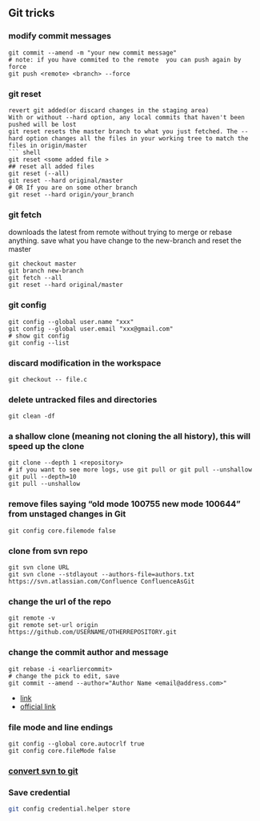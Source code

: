 ## Git tricks

### modify commit messages
``` shell
git commit --amend -m "your new commit message"
# note: if you have commited to the remote  you can push again by force
git push <remote> <branch> --force
```
### git reset 
```
revert git added(or discard changes in the staging area)
With or without --hard option, any local commits that haven't been pushed will be lost
git reset resets the master branch to what you just fetched. The --hard option changes all the files in your working tree to match the files in origin/master
``` shell 
git reset <some added file >
## reset all added files 
git reset (--all)
git reset --hard original/master
# OR If you are on some other branch
git reset --hard origin/your_branch
```
### git fetch
downloads the latest from remote without trying to merge or rebase anything.
save what you have change to the new-branch and reset the master
``` shell 
git checkout master 
git branch new-branch
git fetch --all
git reset --hard original/master
```
### git config
``` shell
git config --global user.name "xxx" 
git config --global user.email "xxx@gmail.com"
# show git config 
git config --list
```
### discard modification  in the workspace
``` shell
git checkout -- file.c
```
### delete untracked files and directories
``` shell
git clean -df
```
### a shallow clone (meaning not cloning the all history), this will speed up the clone
``` shell 
git clone --depth 1 <repository>
# if you want to see more logs, use git pull or git pull --unshallow 
git pull --depth=10
git pull --unshallow
```
### remove files saying “old mode 100755 new mode 100644” from unstaged changes in Git
```
git config core.filemode false
```
### clone from svn repo 
```
git svn clone URL
git svn clone --stdlayout --authors-file=authors.txt https://svn.atlassian.com/Confluence ConfluenceAsGit
```
### change the url of the repo
```
git remote -v
git remote set-url origin https://github.com/USERNAME/OTHERREPOSITORY.git
```

### change the commit author and message

```
git rebase -i <earliercommit>
# change the pick to edit, save 
git commit --amend --author="Author Name <email@address.com>"
```
- [link](https://stackoverflow.com/questions/3042437/change-commit-author-at-one-specific-commit)
- [official link](https://help.github.com/articles/changing-a-commit-message/)

### file mode and line endings
```
git config --global core.autocrlf true
git config core.fileMode false
```
### [convert svn  to git](http://john.albin.net/git/convert-subversion-to-git)

### Save credential
``` bash 
git config credential.helper store
```
